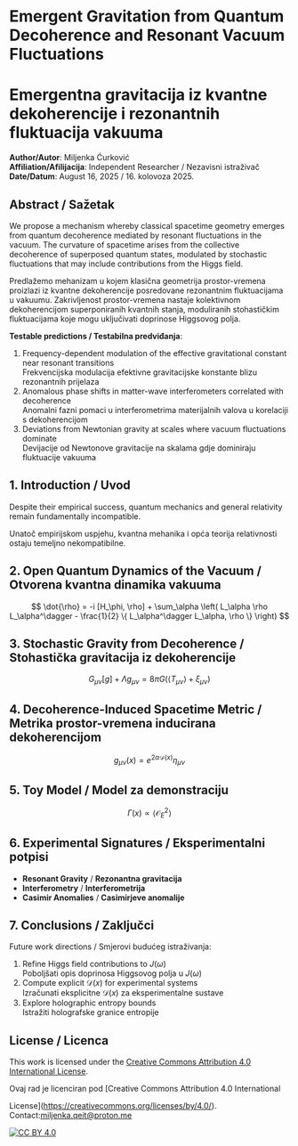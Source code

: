 
# Emergent Gravitation from Quantum Decoherence and Resonant Vacuum Fluctuations  
# Emergentna gravitacija iz kvantne dekoherencije i rezonantnih fluktuacija vakuuma  

**Author/Autor**: Miljenka Ćurković  
**Affiliation/Afilijacija**: Independent Researcher / Nezavisni istraživač  
**Date/Datum**: August 16, 2025 / 16. kolovoza 2025.  

## Abstract / Sažetak  
We propose a mechanism whereby classical spacetime geometry emerges from quantum decoherence mediated by resonant fluctuations in the vacuum. The curvature of spacetime arises from the collective decoherence of superposed quantum states, modulated by stochastic fluctuations that may include contributions from the Higgs field.  

Predlažemo mehanizam u kojem klasična geometrija prostor-vremena proizlazi iz kvantne dekoherencije posredovane rezonantnim fluktuacijama u vakuumu. Zakrivljenost prostor-vremena nastaje kolektivnom dekoherencijom superponiranih kvantnih stanja, moduliranih stohastičkim fluktuacijama koje mogu uključivati doprinose Higgsovog polja.  

**Testable predictions / Testabilna predviđanja**:  
1. Frequency-dependent modulation of the effective gravitational constant near resonant transitions  
   Frekvencijska modulacija efektivne gravitacijske konstante blizu rezonantnih prijelaza  
2. Anomalous phase shifts in matter-wave interferometers correlated with decoherence  
   Anomalni fazni pomaci u interferometrima materijalnih valova u korelaciji s dekoherencijom  
3. Deviations from Newtonian gravity at scales where vacuum fluctuations dominate  
   Devijacije od Newtonove gravitacije na skalama gdje dominiraju fluktuacije vakuuma  

## 1. Introduction / Uvod  
Despite their empirical success, quantum mechanics and general relativity remain fundamentally incompatible.  

Unatoč empirijskom uspjehu, kvantna mehanika i opća teorija relativnosti ostaju temeljno nekompatibilne.  

## 2. Open Quantum Dynamics of the Vacuum / Otvorena kvantna dinamika vakuuma  
$$
\dot{\rho} = -i [H_\phi, \rho] + \sum_\alpha \left( L_\alpha \rho L_\alpha^\dagger - \frac{1}{2} \{ L_\alpha^\dagger L_\alpha, \rho \} \right)
$$

## 3. Stochastic Gravity from Decoherence / Stohastička gravitacija iz dekoherencije  
$$
G_{\mu\nu}[g] + \Lambda g_{\mu\nu} = 8\pi G \left( \langle T_{\mu\nu} \rangle + \xi_{\mu\nu} \right)
$$

## 4. Decoherence-Induced Spacetime Metric / Metrika prostor-vremena inducirana dekoherencijom  
$$
g_{\mu\nu}(x) = e^{2\alpha\mathcal{D}(x)} \eta_{\mu\nu}
$$

## 5. Toy Model / Model za demonstraciju  
$$
\Gamma(x) \propto \langle \mathcal{O}_E^2 \rangle
$$

## 6. Experimental Signatures / Eksperimentalni potpisi  
- **Resonant Gravity** / **Rezonantna gravitacija**  
- **Interferometry** / **Interferometrija**  
- **Casimir Anomalies** / **Casimirjeve anomalije**  

## 7. Conclusions / Zaključci  
Future work directions / Smjerovi budućeg istraživanja:  
1. Refine Higgs field contributions to $J(\omega)$  
   Poboljšati opis doprinosa Higgsovog polja u $J(\omega)$  
2. Compute explicit $\mathcal{D}(x)$ for experimental systems  
   Izračunati eksplicitne $\mathcal{D}(x)$ za eksperimentalne sustave  
3. Explore holographic entropy bounds  
   Istražiti holografske granice entropije  

## License / Licenca  
This work is licensed under the [Creative Commons Attribution 4.0 International License](https://creativecommons.org/licenses/by/4.0/).  

Ovaj rad je licenciran pod [Creative Commons Attribution 4.0 International 

License](https://creativecommons.org/licenses/by/4.0/).  
Contact:miljenka.qeit@proton.me

[![CC BY 4.0](https://licensebuttons.net/l/by/4.0/88x31.png)](https://creativecommons.org/licenses/by/4.0/)
